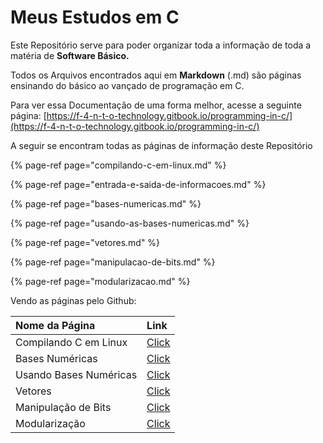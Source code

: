 # Meus Estudos em C

Este Repositório serve para poder organizar toda a informação de toda a matéria de **Software Básico.**

Todos os Arquivos encontrados aqui em **Markdown** \(.md\) são páginas ensinando do básico ao vançado de programação em C.

Para ver essa Documentação de uma forma melhor, acesse a seguinte página: [https://f-4-n-t-o-technology.gitbook.io/programming-in-c/](https://f-4-n-t-o-technology.gitbook.io/programming-in-c/)

A seguir se encontram todas as páginas de informação deste Repositório

{% page-ref page="compilando-c-em-linux.md" %}

{% page-ref page="entrada-e-saida-de-informacoes.md" %}

{% page-ref page="bases-numericas.md" %}

{% page-ref page="usando-as-bases-numericas.md" %}

{% page-ref page="vetores.md" %}

{% page-ref page="manipulacao-de-bits.md" %}

{% page-ref page="modularizacao.md" %}

Vendo as páginas pelo Github:

| Nome da Página | Link |
| :--- | :--- |
| Compilando C em Linux | [Click](compilando-c-em-linux.md) |
| Bases Numéricas | [Click](bases-numericas.md) |
| Usando Bases Numéricas | [Click](usando-as-bases-numericas.md) |
| Vetores | [Click](vetores.md) |
| Manipulação de Bits | [Click](manipulacao-de-bits.md) |
| Modularização | [Click](modularizacao.md) |

